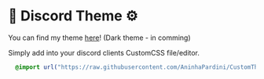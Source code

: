 # 💜 Discord Theme ⚙️
You can find my theme [here](https://github.com/AninhaPardini/CustomThemes/blob/Discord/white.theme.css)! (Dark theme - in comming)

Simply add into your discord clients CustomCSS file/editor.
```css
  @import url("https://raw.githubusercontent.com/AninhaPardini/CustomThemes/refs/heads/main/discord.theme.css");
```
